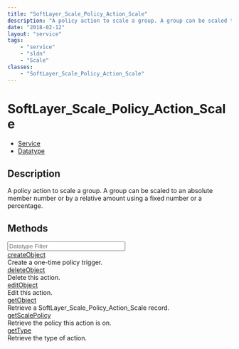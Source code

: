 ```yaml
---
title: "SoftLayer_Scale_Policy_Action_Scale"
description: "A policy action to scale a group. A group can be scaled to an absolute member number or by a relative amount using a fix... "
date: "2018-02-12"
layout: "service"
tags:
    - "service"
    - "sldn"
    - "Scale"
classes:
    - "SoftLayer_Scale_Policy_Action_Scale"
---
```

# SoftLayer_Scale_Policy_Action_Scale
<div id='service-datatype'>
    <ul id='sldn-reference-tabs'>
    <li id='service'> <a href='/reference/services/SoftLayer_Scale_Policy_Action_Scale' >Service</a></li>    <li id='datatype'> <a href='/reference/datatypes/SoftLayer_Scale_Policy_Action_Scale' >Datatype</a></li>
    </ul>
</div>

## Description
A policy action to scale a group. A group can be scaled to an absolute member number or by a relative amount using a fixed number or a percentage. 



        
<div id="properties" class="content">
    <h2>Methods</h2>
    <div class="view-filters">
        <div class="clearfix">
            <div class="search-input-box">
                <input placeholder="Datatype Filter" onkeyup="titleSearch(inputId='edit-combine', divId='method-div', elementClass='method-row')" 
                    type="text" id="edit-combine" value="" size="30" maxlength="128" class="form-text">
            </div>
        </div>
    </div>
    <div id="method-div">
            <div class="method-row">
                        <span class='view-field-title'><a href='/reference/services/SoftLayer_Scale_Policy_Action_Scale/createObject'> createObject</a> </span>
            <div class='views-field-body'>Create a one-time policy trigger.</div>
        </div>
            <div class="method-row">
                        <span class='view-field-title'><a href='/reference/services/SoftLayer_Scale_Policy_Action_Scale/deleteObject'> deleteObject</a> </span>
            <div class='views-field-body'>Delete this action.</div>
        </div>
            <div class="method-row">
                        <span class='view-field-title'><a href='/reference/services/SoftLayer_Scale_Policy_Action_Scale/editObject'> editObject</a> </span>
            <div class='views-field-body'>Edit this action.</div>
        </div>
            <div class="method-row">
                        <span class='view-field-title'><a href='/reference/services/SoftLayer_Scale_Policy_Action_Scale/getObject'> getObject</a> </span>
            <div class='views-field-body'>Retrieve a SoftLayer_Scale_Policy_Action_Scale record.</div>
        </div>
            <div class="method-row">
                        <span class='view-field-title'><a href='/reference/services/SoftLayer_Scale_Policy_Action_Scale/getScalePolicy'> getScalePolicy</a> </span>
            <div class='views-field-body'>Retrieve the policy this action is on.</div>
        </div>
            <div class="method-row">
                        <span class='view-field-title'><a href='/reference/services/SoftLayer_Scale_Policy_Action_Scale/getType'> getType</a> </span>
            <div class='views-field-body'>Retrieve the type of action.</div>
        </div>
        </div>
</div>

